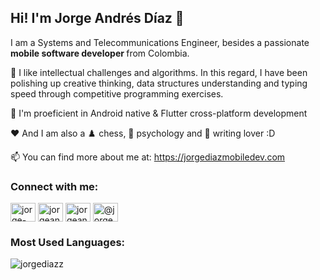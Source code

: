 ## Hi! I'm Jorge Andrés Díaz 👋


I am a Systems and Telecommunications Engineer, besides a passionate <b> mobile software developer </b> from Colombia. 

🔭 I like intellectual challenges and algorithms. In this regard, I have been polishing up creative thinking, data structures understanding and typing speed through competitive programming exercises.

🌱 I'm proeficient in Android native & Flutter cross-platform development

❤️  And I am also a ♟️ chess, 🤪 psychology and 📝 writing lover :D

📫 You can find more about me at: https://jorgediazmobiledev.com


<h3 align="left">Connect with me:</h3>
<p align="left">
<a href="https://www.linkedin.com/in/jorge-andres-diaz-naranjo-80566b159/" target="blank"><img align="center" src="https://raw.githubusercontent.com/rahuldkjain/github-profile-readme-generator/master/src/images/icons/Social/linked-in-alt.svg" alt="jorge-andrés-díaz-naranjo-80566b159" height="30" width="40" /></a>
<a href="https://fb.com/jorgeandresdiazn" target="blank"><img align="center" src="https://raw.githubusercontent.com/rahuldkjain/github-profile-readme-generator/master/src/images/icons/Social/facebook.svg" alt="jorgeandresdiazn" height="30" width="40" /></a>
<a href="https://instagram.com/jorgeandresdiazz" target="blank"><img align="center" src="https://raw.githubusercontent.com/rahuldkjain/github-profile-readme-generator/master/src/images/icons/Social/instagram.svg" alt="jorgeandresdiazz" height="30" width="40" /></a>
<a href="https://medium.com/@jorgeandresdn1" target="blank"><img align="center" src="https://raw.githubusercontent.com/rahuldkjain/github-profile-readme-generator/master/src/images/icons/Social/medium.svg" alt="@jorgeandresdn1" height="30" width="40" /></a>
</p>

<h3 align="left">Most Used Languages:</h3>
<p><img align="center" src="https://github-readme-stats.vercel.app/api/top-langs?username=jorgediazz&show_icons=true&locale=en&layout=compact&hide_title=true" alt="jorgediazz" /></p> 
